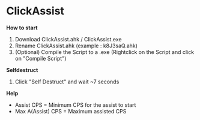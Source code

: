 # ClickAssist #

**How to start**
1. Download ClickAssist.ahk / ClickAssist.exe
2. Rename ClickAssist.ahk (example : k8J3saQ.ahk)
3. (Optional) Compile the Script to a .exe (Rightclick on the Script and click on "Compile Script")

**Selfdestruct**
1. Click "Self Destruct" and wait ~7 seconds

**Help**
* Assist CPS = Minimum CPS for the assist to start
* Max A(Assist) CPS = Maximum assisted CPS
